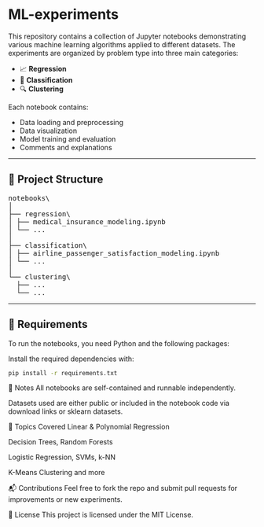 # ML-experiments

This repository contains a collection of Jupyter notebooks demonstrating various machine learning algorithms applied to different datasets. The experiments are organized by problem type into three main categories:

- 📈 **Regression**
- 🧮 **Classification**
- 🔍 **Clustering**

Each notebook contains:
- Data loading and preprocessing
- Data visualization
- Model training and evaluation
- Comments and explanations

---

## 📂 Project Structure

<pre>
notebooks\
│
├── regression\
│ ├── medical_insurance_modeling.ipynb
│ └── ...
│
├── classification\
│ ├── airline_passenger_satisfaction_modeling.ipynb
│ └── ...
│
└── clustering\
  ├── ...
  └── ...
</pre>

---

## 🔧 Requirements

To run the notebooks, you need Python and the following packages:

Install the required dependencies with:

```bash
pip install -r requirements.txt
```

📌 Notes
All notebooks are self-contained and runnable independently.

Datasets used are either public or included in the notebook code via download links or sklearn datasets.

🧠 Topics Covered
Linear & Polynomial Regression

Decision Trees, Random Forests

Logistic Regression, SVMs, k-NN

K-Means Clustering and more

📬 Contributions
Feel free to fork the repo and submit pull requests for improvements or new experiments.

📄 License
This project is licensed under the MIT License.


